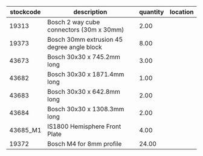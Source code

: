 |stockcode|description|quantity|location|
|---------|-----------|--------|--------|
|19313|Bosch 2 way cube connectors (30m x 30mm)|2.00||
|19373|Bosch 30mm extrusion 45 degree angle block|8.00||
|43673|Bosch 30x30 x 745.2mm long|3.00||
|43682|Bosch 30x30 x  1871.4mm long|1.00||
|43683|Bosch 30x30 x  642.8mm long|2.00||
|43684|Bosch 30x30 x  1308.3mm long|2.00||
|43685_M1|IS1800 Hemisphere Front Plate|4.00||
|19372|Bosch M4 for 8mm profile|24.00||
